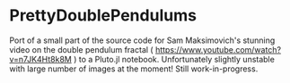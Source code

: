 # PrettyDoublePendulums
Port of a small part of the source code for Sam Maksimovich's stunning video on the double pendulum fractal ( https://www.youtube.com/watch?v=n7JK4Ht8k8M ) to a Pluto.jl notebook. Unfortunately slightly unstable with large number of images at the moment! Still work-in-progress.
